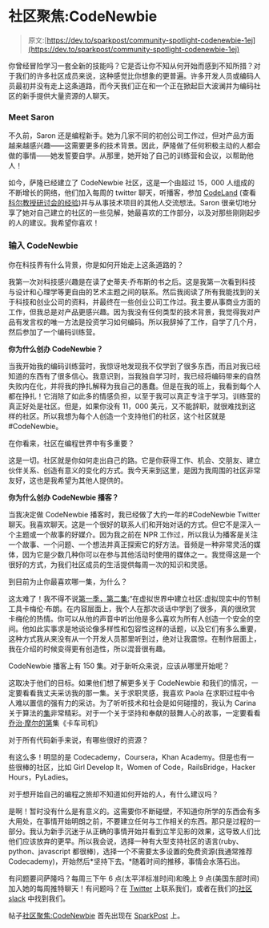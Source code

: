 # 社区聚焦:CodeNewbie

> 原文:[https://dev.to/sparkpost/community-spotlight-codenewbie-1ej](https://dev.to/sparkpost/community-spotlight-codenewbie-1ej)

你曾经冒险学习一套全新的技能吗？它是否让你不知从何开始而感到不知所措？对于我们的许多社区成员来说，这种感觉比你想象的更普遍。许多开发人员或编码人员最初并没有走上这条道路，而今天我们正在和一个正在掀起巨大波澜并为编码社区的新手提供大量资源的人聊天。

### Meet Saron

不久前，Saron 还是编程新手。她为几家不同的初创公司工作过，但对产品方面越来越感兴趣——这需要更多的技术背景。因此，萨隆做了任何积极主动的人都会做的事情——她发誓要自学。从那里，她开始了自己的训练营和会议，以帮助他人！

如今，萨隆已经建立了 CodeNewbie 社区，这是一个由超过 15，000 人组成的不断增长的网络，他们加入每周的 twitter 聊天，听播客，参加 [CodeLand](http://codelandconf.com/) (查看[科尔教授研讨会的经验](https://www.sparkpost.com/blog/running-technical-workshop/))并与从事技术项目的其他人交流想法。Saron 很亲切地分享了她对自己建立的社区的一些见解，她最喜欢的工作部分，以及对那些刚刚起步的人的建议。我希望你喜欢！

### 输入 CodeNewbie

你在科技界有什么背景，你是如何开始走上这条道路的？

我第一次对科技感兴趣是在读了史蒂夫·乔布斯的书之后。这是我第一次看到科技与设计和心理学等更自由的艺术主题之间的联系。然后我阅读了所有我能找到的关于科技和创业公司的资料，并最终在一些创业公司工作过。我主要从事商业方面的工作，但我总是对产品更感兴趣。因为我没有任何类型的技术背景，我觉得我对产品有发言权的唯一方法是投资学习如何编码。所以我辞掉了工作，自学了几个月，然后参加了一个编码训练营。

**你为什么创办 CodeNewbie？**

当我开始我的编码训练营时，我惊讶地发现我不仅学到了很多东西，而且对我已经知道的东西有了很多信心。我意识到，当我独自学习时，我已经将编码带来的自然失败内在化，并将我的挣扎解释为我自己的愚蠢。但是在我的班上，我看到每个人都在挣扎！它消除了如此多的情感负担，以至于我可以真正专注于学习。训练营的真正好处是社区。但是，如果你没有 11，000 美元，又不能辞职，就很难找到这样的社区。所以我想为每个人创造一个支持他们的社区，这个社区就是#CodeNewbie。

在你看来，社区在编程世界中有多重要？

这是一切。社区就是你如何走出自己的路。它是你获得工作、机会、交朋友、建立伙伴关系、创造有意义的变化的方式。我今天来到这里，是因为我周围的社区非常友好，这也是我希望为其他人提供的。

**你为什么创办 CodeNewbie 播客？**

当我决定做 CodeNewbie 播客时，我已经做了大约一年的#CodeNewbie Twitter 聊天。我喜欢聊天。这是一个很好的联系人们和开始对话的方式。但它不是深入一个主题或一个故事的好媒介。因为我之前在 NPR 工作过，所以我认为播客是关注一个故事、一个问题、一个想法并真正探索它的好方法。音频是一种非常灵活的媒体，因为它是少数几种你可以在参与其他活动时使用的媒体之一。我觉得这是一个很好的方式，为我们社区成员的生活提供每周一次的知识和灵感。

到目前为止你最喜欢哪一集，为什么？

这太难了！我不得不说[第一季，第二集:](https://www.codenewbie.org/podcast/building-community-in-a-virtual-world-moderation-tools-in-vr)“在虚拟世界中建立社区:虚拟现实中的节制工具卡梅伦·布朗。在内容层面上，我个人在那次谈话中学到了很多，真的很欣赏卡梅伦的热情。你可以从他的声音中听出他是多么喜欢为所有人创造一个安全的空间。他如此实事求是地谈论像多样性和包容性这样的话题，以及它们有多么重要，这种方式我从来没有从一个开发人员那里听到过，绝对让我震惊。在制作层面上，我在介绍的时候变得更有创造性，所以混音很有趣。

CodeNewbie 播客上有 150 集。对于新听众来说，应该从哪里开始呢？

这取决于他们的目标。如果他们想了解更多关于 CodeNewbie 和我们的情况，一定要看看我丈夫采访我的那一集。关于求职灵感，我喜欢 Paola 在求职过程中令人难以置信的强有力的采访。为了听听技术和社会是如何碰撞的，我认为 Carina 关于算法的[集](https://www.codenewbie.org/podcast/algorithms)非常精彩。对于一个关于坚持和奉献的鼓舞人心的故事，一定要看看[乔治·摩尔的第](https://www.codenewbie.org/podcast/truck-driver)集《卡车司机》

对于所有代码新手来说，有哪些很好的资源？

有这么多！明显的是 Codecademy，Coursera，Khan Academy。但是也有一些很棒的社区，比如 Girl Develop It，Women of Code，RailsBridge，Hacker Hours，PyLadies。

对于想开始自己的编程之旅却不知道如何开始的人，有什么建议吗？

是啊！暂时没有什么是有意义的。这需要你不断碰壁，不知道你所学的东西会有多大用处，在事情开始明朗之前，不要建立任何与工作相关的东西。那只是过程的一部分。我认为新手沉迷于从正确的事情开始并看到立竿见影的效果，这导致人们比他们应该放弃的更早。所以我会说，选择一种有大型支持社区的语言(ruby、python、javascript 都很棒)，选择一个不需要太多设置的免费资源(我通常推荐 Codecademy)，开始然后*坚持下去。*随着时间的推移，事情会水落石出。

有问题要问萨隆吗？每周三下午 6 点(太平洋标准时间)和晚上 9 点(美国东部时间)加入她的每周推特聊天！有问题吗？在 [Twitter](http://twitter.com/sparkpost) 上联系我们，或者在我们的[社区 slack](http://slack.sparkpost.com) 中找到我们。

帖子[社区聚焦:CodeNewbie](https://www.sparkpost.com/blog/community-spotlight-codenewbie/) 首先出现在 [SparkPost](https://www.sparkpost.com) 上。